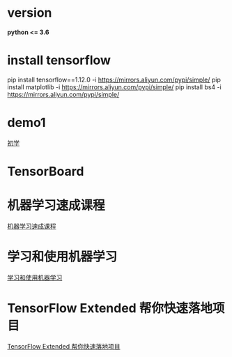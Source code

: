 # version

**python <= 3.6**

# install tensorflow
pip install tensorflow==1.12.0 -i https://mirrors.aliyun.com/pypi/simple/
pip install matplotlib -i https://mirrors.aliyun.com/pypi/simple/
pip install bs4 -i https://mirrors.aliyun.com/pypi/simple/



# demo1

[初学](https://blog.csdn.net/geyunfei_/article/details/78782804)

# TensorBoard

# 机器学习速成课程
[机器学习速成课程](https://developers.google.cn/machine-learning/crash-course/)


# 学习和使用机器学习
[学习和使用机器学习](https://tensorflow.google.cn/tutorials/keras/)

# TensorFlow Extended 帮你快速落地项目
[TensorFlow Extended 帮你快速落地项目](https://mp.weixin.qq.com/s/b569est_LpcxsoTNWXcfog)

